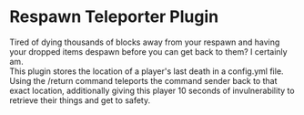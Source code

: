 # Respawn Teleporter Plugin

Tired of dying thousands of blocks away from your respawn and having your dropped items despawn before you can get back to them? I certainly am. 
<br>
This plugin stores the location of a player's last death in a config.yml file. Using the /return command teleports the command sender back to that exact location, additionally giving this player 10 seconds of invulnerability to retrieve their things and get to safety. 
